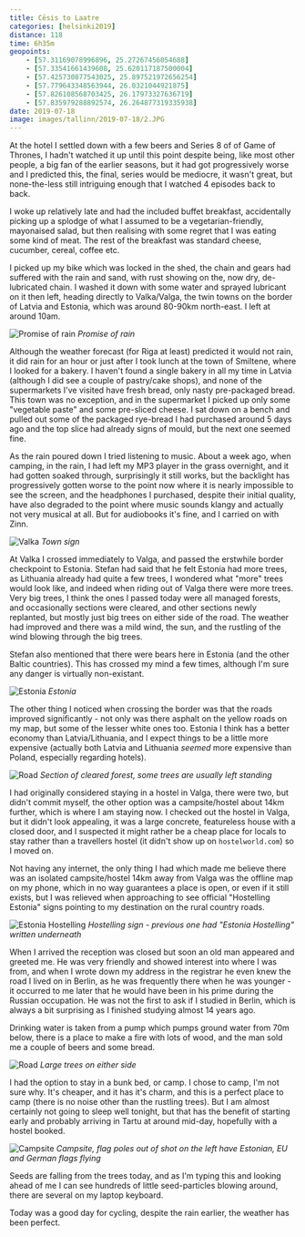 ```yaml
--- 
title: Cēsis to Laatre
categories: [helsinki2019]
distance: 118
time: 6h35m
geopoints:
    - [57.31169078996896, 25.27267456054688]
    - [57.33541661439608, 25.620117187500004]
    - [57.425730877543025, 25.897521972656254]
    - [57.779643348563944, 26.0321044921875]
    - [57.826108568703425, 26.17973327636719]
    - [57.835979288892574, 26.264877319335938]
date: 2019-07-18
image: images/tallinn/2019-07-18/2.JPG
---
```


At the hotel I settled down with a few beers and Series 8 of of Game of
Thrones, I hadn't watched it up until this point despite being, like most
other people, a big fan of the earlier seasons, but it had got progressively
worse and I predicted this, the final, series would be mediocre, it wasn't
great, but none-the-less still intriguing enough that I watched 4 episodes
back to back.

I woke up relatively late and had the included buffet breakfast, accidentally
picking up a splodge of what I assumed to be a vegetarian-friendly, mayonaised
salad, but then realising with some regret that I was eating some kind of
meat. The rest of the breakfast was standard cheese, cucumber, cereal, coffee
etc.

I picked up my bike which was locked in the shed, the chain and gears had
suffered with the rain and sand, with rust showing on the, now dry,
de-lubricated chain. I washed it down with some water and sprayed lubricant on
it then left, heading directly to Valka/Valga, the twin towns on the border of
Latvia and Estonia, which was around 80-90km north-east. I left at around
10am.

![Promise of rain](/images/tallinn/2019-07-18/1.JPG)
*Promise of rain*

Although the weather forecast (for Riga at least) predicted it would not rain,
it did rain for an hour or just after I took lunch at the town of Smiltene,
where I looked for a bakery. I haven't found a single bakery in all my time in
Latvia (although I did see a couple of pastry/cake shops), and none of the
supermarkets I've visited have fresh bread, only nasty pre-packaged bread.
This town was no exception, and in the supermarket I picked up only some
"vegetable paste" and some pre-sliced cheese. I sat down on a bench and pulled
out some of the packaged rye-bread I had purchased around 5 days ago and the
top slice had already signs of mould, but the next one seemed fine.

As the rain poured down I tried listening to music. About a week ago, when
camping, in the rain, I had left my MP3 player in the grass overnight, and it
had gotten soaked through, surprisingly it still works, but the backlight has
progressively gotten worse to the point now where it is nearly impossible to
see the screen, and the headphones I purchased, despite their initial quality,
have also degraded to the point where music sounds klangy and actually not very
musical at all. But for audiobooks it's fine, and I carried on with Zinn.

![Valka](/images/tallinn/2019-07-18/2.JPG)
*Town sign*

At Valka I crossed immediately to Valga, and passed the erstwhile border
checkpoint to Estonia. Stefan had said that he felt Estonia had more trees, as
Lithuania already had quite a few trees, I wondered what "more" trees would
look like, and indeed when riding out of Valga there were more trees. Very big
trees, I think the ones I passed today were all managed forests, and
occasionally sections were cleared, and other sections newly replanted, but
mostly just big trees on either side of the road. The weather had improved and
there was a mild wind, the sun, and the rustling of the wind blowing through
the big trees.

Stefan also mentioned that there were bears here in Estonia (and the other
Baltic countries). This has crossed my mind a few times, although I'm sure any
danger is virtually non-existant.

![Estonia](/images/tallinn/2019-07-18/3.JPG)
*Estonia*

The other thing I noticed when crossing the border was that the roads improved
significantly - not only was there asphalt on the yellow roads on my map, but
some of the lesser white ones too. Estonia I think has a better economy than
Latvia/Lithuania, and I expect things to be a little more expensive (actually
both Latvia and Lithuania _seemed_ more expensive than Poland, especially
regarding hotels).

![Road](/images/tallinn/2019-07-18/5.JPG)
*Section of cleared forest, some trees are usually left standing*

I had originally considered staying in a hostel in Valga, there were two, but
didn't commit myself, the other option was a campsite/hostel about 14km
further, which is where I am staying now. I checked out the hostel in Valga,
but it didn't look appealing, it was a large concrete, featureless house with
a closed door, and I suspected it might rather be a cheap place for locals to
stay rather than a travellers hostel (it didn't show up on `hostelworld.com`)
so I moved on.

Not having any internet, the only thing I had which made me believe there was
an isolated campsite/hostel 14km away from Valga was the offline map on my
phone, which in no way guarantees a place is open, or even if it still exists,
but I was relieved when approaching to see official "Hostelling Estonia" signs
pointing to my destination on the rural country roads.

![Estonia Hostelling](/images/tallinn/2019-07-18/4.JPG)
*Hostelling sign - previous one had "Estonia Hostelling" written underneath*

When I arrived the reception was closed but soon an old man appeared and
greeted me. He was very friendly and showed interest into where I was from,
and when I wrote down my address in the registrar he even knew the road I
lived on in Berlin, as he was frequently there when he was younger - it
occurred to me later that he would have been in his prime during the Russian
occupation. He was not the first to ask if I studied in Berlin, which is
always a bit surprising as I finished studying almost 14 years ago.

Drinking water is taken from a pump which pumps ground water from 70m below,
there is a place to make a fire with lots of wood, and the man sold me a
couple of beers and some bread.

![Road](/images/tallinn/2019-07-18/6.JPG)
*Large trees on either side*

I had the option to stay in a bunk bed, or camp. I chose to camp, I'm not sure
why. It's cheaper, and it has it's charm, and this is a perfect place to camp
(there is no noise other than the rustling trees). But I am almost certainly
not going to sleep well tonight, but that has the benefit of starting early
and probably arriving in Tartu at around mid-day, hopefully with a hostel
booked.

![Campsite](/images/tallinn/2019-07-18/7.JPG)
*Campsite, flag poles out of shot on the left have Estonian, EU and German
flags flying*

Seeds are falling from the trees today, and as I'm typing this and looking
ahead of me I can see hundreds of little seed-particles blowing around, there
are several on my laptop keyboard.

Today was a good day for cycling, despite the rain earlier, the weather has
been perfect.
